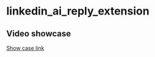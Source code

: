 # linkedin_ai_reply_extension


## Video showcase

[Show case link](https://drive.google.com/file/d/1bPMY6mf1JuvksqkFaLLtVJaG2-frrulF/view?usp=sharing)




